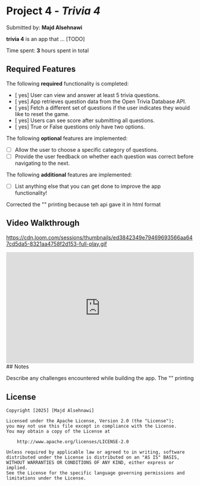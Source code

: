 # Project 4 - *Trivia 4*

Submitted by: **Majd Alsehnawi**

**trivia 4** is an app that ... [TODO] 

Time spent: **3** hours spent in total

## Required Features

The following **required** functionality is completed:

- [ yes] User can view and answer at least 5 trivia questions.
- [ yes] App retrieves question data from the Open Trivia Database API.
- [ yes] Fetch a different set of questions if the user indicates they would like to reset the game.
- [ yes] Users can see score after submitting all questions.
- [ yes] True or False questions only have two options.


The following **optional** features are implemented:

  
- [ ] Allow the user to choose a specific category of questions.
- [ ] Provide the user feedback on whether each question was correct before navigating to the next.

The following **additional** features are implemented:

- [  ] List anything else that you can get done to improve the app functionality!

Corrected the "" printing because teh api gave it in html format


## Video Walkthrough


https://cdn.loom.com/sessions/thumbnails/ed3842349e79469693566aa647cd5da5-8321aa4758f2d153-full-play.gif
<div style="position: relative; padding-bottom: 59.4059405940594%; height: 0;"><iframe src="https://www.loom.com/embed/ed3842349e79469693566aa647cd5da5?sid=c7171e16-e7a4-4f93-81e9-739e00ea14be" frameborder="0" webkitallowfullscreen mozallowfullscreen allowfullscreen style="position: absolute; top: 0; left: 0; width: 100%; height: 100%;"></iframe></div>
## Notes

Describe any challenges encountered while building the app.
The "" printing 


## License

    Copyright [2025] [Majd Alsehnawi]

    Licensed under the Apache License, Version 2.0 (the "License");
    you may not use this file except in compliance with the License.
    You may obtain a copy of the License at

        http://www.apache.org/licenses/LICENSE-2.0

    Unless required by applicable law or agreed to in writing, software
    distributed under the License is distributed on an "AS IS" BASIS,
    WITHOUT WARRANTIES OR CONDITIONS OF ANY KIND, either express or implied.
    See the License for the specific language governing permissions and
    limitations under the License.
